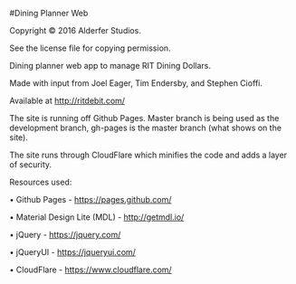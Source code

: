 #Dining Planner Web

Copyright © 2016 Alderfer Studios.

See the license file for copying permission.

Dining planner web app to manage RIT Dining Dollars.

Made with input from Joel Eager, Tim Endersby, and Stephen Cioffi.

Available at http://ritdebit.com/

The site is running off Github Pages.
Master branch is being used as the development branch, gh-pages is the master branch (what shows on the site).

The site runs through CloudFlare which minifies the code and adds a layer of security.

Resources used:

• Github Pages - https://pages.github.com/

• Material Design Lite (MDL) - http://getmdl.io/

• jQuery - https://jquery.com/

• jQueryUI - https://jqueryui.com/

• CloudFlare - https://www.cloudflare.com/